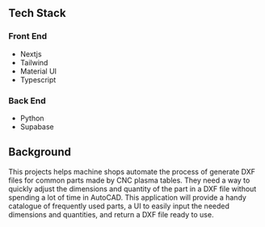 ## Tech Stack

### Front End

- Nextjs
- Tailwind
- Material UI
- Typescript

### Back End

- Python
- Supabase

## Background

This projects helps machine shops automate the process of generate DXF files for common parts made by CNC plasma tables. They need a way to quickly adjust the dimensions and quantity of the part in a DXF file without spending a lot of time in AutoCAD. This application will provide a handy catalogue of frequently used parts, a UI to easily input the needed dimensions and quantities, and return a DXF file ready to use.
